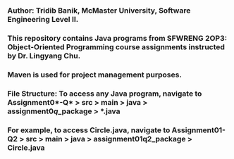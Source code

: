 ### Author: Tridib Banik, McMaster University, Software Engineering Level II.

### This repository contains Java programs from SFWRENG 2OP3: Object-Oriented Programming course assignments instructed by Dr. Lingyang Chu.

### Maven is used for project management purposes. 

### File Structure: To access any Java program, navigate to Assignment0*-Q* > src > main > java > assignment0*q*_package > *.java

### For example, to access Circle.java, navigate to Assignment01-Q2 > src > main > java > assignment01q2_package > Circle.java
